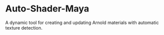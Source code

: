 # Auto-Shader-Maya
A dynamic tool for creating and updating Arnold materials with automatic texture detection.

